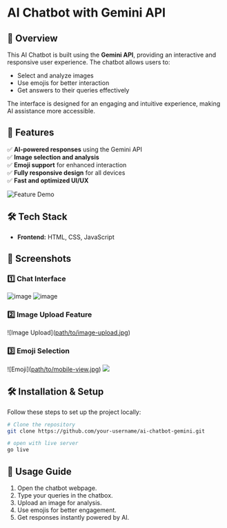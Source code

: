# AI Chatbot with Gemini API


## 📌 Overview
This AI Chatbot is built using the **Gemini API**, providing an interactive and responsive user experience. The chatbot allows users to:

- Select and analyze images
- Use emojis for better interaction
- Get answers to their queries effectively

The interface is designed for an engaging and intuitive experience, making AI assistance more accessible.

## 🚀 Features

✅ **AI-powered responses** using the Gemini API  
✅ **Image selection and analysis**  
✅ **Emoji support** for enhanced interaction  
✅ **Fully responsive design** for all devices  
✅ **Fast and optimized UI/UX**  

![Feature Demo](path/to/your/feature-image.jpg)

## 🛠️ Tech Stack

- **Frontend:** HTML, CSS, JavaScript

## 📸 Screenshots

### 1️⃣ Chat Interface
![image]([path/to/chat-ui.jpg](https://github.com/rishikeshsingh21/javaScriptProjects/blob/fee63ff58355bfa2c2d89f2c7b02a678ad9ffa47/P1.1.png))
![image]([path/to/chat-ui.jpg]https://github.com/rishikeshsingh21/javaScriptProjects/blob/fee63ff58355bfa2c2d89f2c7b02a678ad9ffa47/P1.2.png )

### 2️⃣ Image Upload Feature
![Image Upload]([path/to/image-upload.jpg](https://github.com/rishikeshsingh21/javaScriptProjects/blob/fee63ff58355bfa2c2d89f2c7b02a678ad9ffa47/P1.4.png ))

### 3️⃣ Emoji Selection
![Emoji]([path/to/mobile-view.jpg](https://github.com/rishikeshsingh21/javaScriptProjects/blob/fee63ff58355bfa2c2d89f2c7b02a678ad9ffa47/P1.3.png ))
![]([path/to/chat-ui.jpg]https://github.com/rishikeshsingh21/javaScriptProjects/blob/fee63ff58355bfa2c2d89f2c7b02a678ad9ffa47/P1.5.png )

## 🛠️ Installation & Setup

Follow these steps to set up the project locally:

```sh
# Clone the repository
git clone https://github.com/your-username/ai-chatbot-gemini.git

# open with live server
go live
```

## 🎯 Usage Guide

1. Open the chatbot webpage.
2. Type your queries in the chatbox.
3. Upload an image for analysis.
4. Use emojis for better engagement.
5. Get responses instantly powered by AI.



